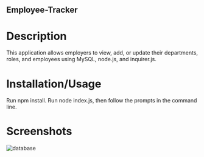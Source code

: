 ## Employee-Tracker

# Description
This application allows employers to view, add, or update their departments, roles, and employees using MySQL, node.js, and inquirer.js.

# Installation/Usage
Run npm install. 
Run node index.js, then follow the prompts in the command line. 

# Screenshots

![database]()